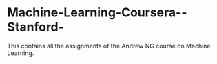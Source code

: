 # Machine-Learning-Coursera--Stanford-
This contains all the assignments of the Andrew NG course on Machine Learning.
